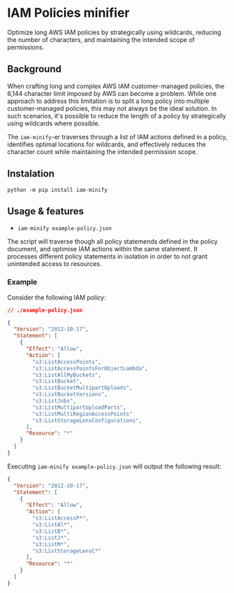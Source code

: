 # IAM Policies minifier

Optimize long AWS IAM policies by strategically using wildcards, reducing the number of characters, and maintaining the intended scope of permissions.

## Background

When crafting long and complex AWS IAM customer-managed policies, the 6,144 character limit imposed by AWS can become a problem. While one approach to address this limitation is to split a long policy into multiple customer-managed policies, this may not always be the ideal solution. In such scenarios, it's possible to reduce the length of a policy by strategically using wildcards where possible.

The `iam-minify`-er traverses through a list of IAM actions defined in a policy, identifies optimal locations for wildcards, and effectively reduces the character count while maintaining the intended permission scope.

## Instalation

```
python -m pip install iam-minify
```

## Usage & features

- `iam-minify example-policy.json` 

The script will traverse though all policy statemends defined in the policy document, and optimise IAM actions within the same statement. It processes different policy statements in isolation in order to not grant unintended access to resources.

### Example

Consider the following IAM policy:

```json
// ./example-policy.json

{
  "Version": "2012-10-17",
  "Statement": [
    {
      "Effect": "Allow",
      "Action": [
        "s3:ListAccessPoints",
        "s3:ListAccessPointsForObjectLambda",
        "s3:ListAllMyBuckets",
        "s3:ListBucket",
        "s3:ListBucketMultipartUploads",
        "s3:ListBucketVersions",
        "s3:ListJobs",
        "s3:ListMultipartUploadParts",
        "s3:ListMultiRegionAccessPoints"
        "s3:ListStorageLensConfigurations",
      ],
      "Resource": "*"
    }
  ]
}
```

Executing `iam-minify example-policy.json` will output the following result:

```json
{
  "Version": "2012-10-17",
  "Statement": [
    {
      "Effect": "Allow",
      "Action": [
        "s3:ListAccessP*",
        "s3:ListAl*",
        "s3:ListB*",
        "s3:ListJ*",
        "s3:ListM*",
        "s3:ListStorageLensC*"
      ],
      "Resource": "*"
    }
  ]
}
```